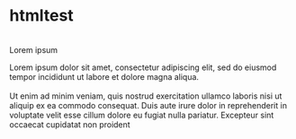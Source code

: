 # htmltest
<br>
Lorem ipsum

   Lorem ipsum dolor sit amet, consectetur adipiscing elit, sed do eiusmod tempor incididunt ut labore et dolore magna aliqua.
</pr>
<br>
<br>
<pr>
    Ut enim ad minim veniam, quis nostrud exercitation ullamco laboris nisi ut aliquip ex ea commodo consequat. Duis aute irure dolor in reprehenderit in voluptate velit esse cillum dolore eu fugiat nulla pariatur. Excepteur sint occaecat cupidatat non proident
</pr>    